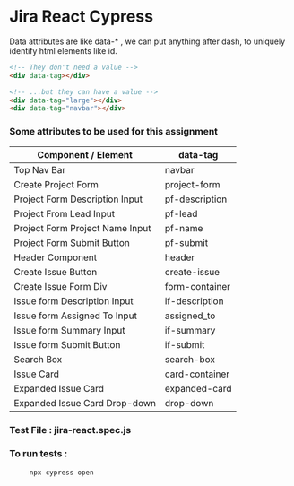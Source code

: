 # Jira React Cypress

Data attributes are like data-\* , we can put anything after dash, to uniquely identify html elements like id.

```html
<!-- They don't need a value -->
<div data-tag></div>

<!-- ...but they can have a value -->
<div data-tag="large"></div>
<div data-tag="navbar"></div>
```

### Some attributes to be used for this assignment

| Component / Element      | data-tag            |
| ------------------------ | ------------------- |
| Top Nav Bar              | navbar              |
| Create Project Form             | project-form |  
| Project Form Description Input   | pf-description |
| Project From Lead Input   | pf-lead         |              
| Project Form Project Name Input      | pf-name   |   
| Project Form Submit Button       | pf-submit     |
| Header Component     | header      |  
| Create Issue Button     | create-issue      |                
| Create Issue Form  Div   |  form-container      |                
| Issue form Description Input  | if-description   |              
| Issue form Assigned To Input  | assigned_to         |                
| Issue form Summary Input    |  if-summary          |             
| Issue form Submit  Button   |  if-submit          |               
| Search Box | search-box | 
| Issue Card | card-container | 
| Expanded Issue Card | expanded-card | 
| Expanded Issue Card Drop-down | drop-down| 

### Test File : jira-react.spec.js

### To run tests :
         npx cypress open
